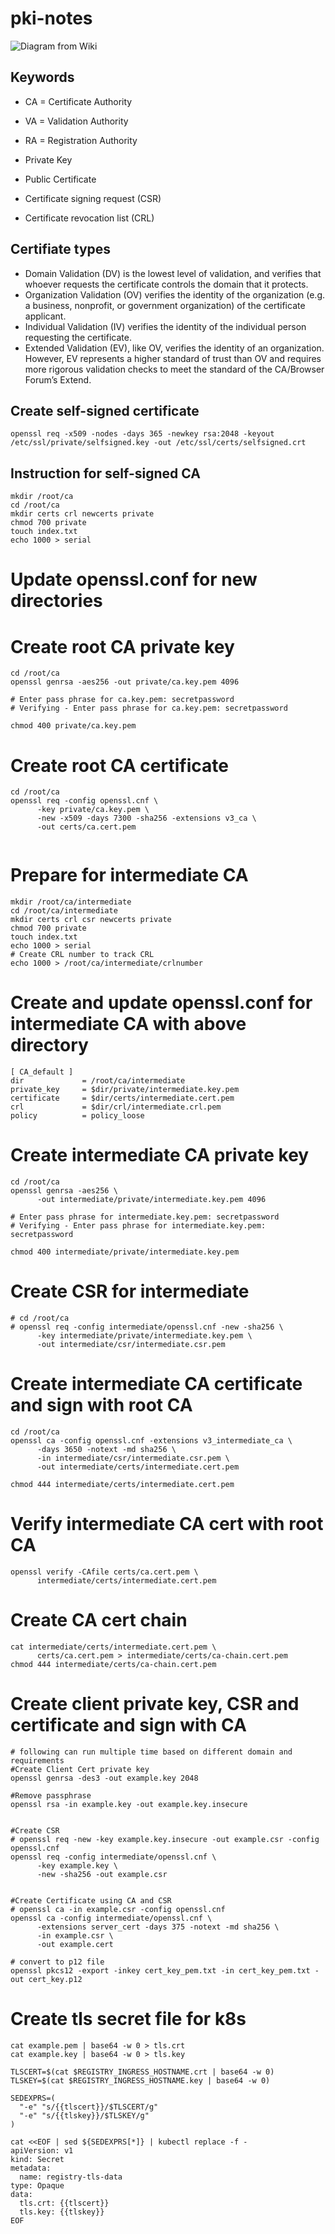 # pki-notes

![Diagram from Wiki](https://upload.wikimedia.org/wikipedia/commons/3/34/Public-Key-Infrastructure.svg)


## Keywords
* CA = Certificate Authority
* VA = Validation Authority
* RA = Registration Authority

* Private Key
* Public Certificate
* Certificate signing request (CSR)
* Certificate revocation list (CRL)

## Certifiate types

* Domain Validation (DV) is the lowest level of validation, and verifies that whoever requests the certificate controls the domain that it protects.
* Organization Validation (OV) verifies the identity of the organization (e.g. a business, nonprofit, or government organization) of the certificate applicant.
* Individual Validation (IV) verifies the identity of the individual person requesting the certificate.
* Extended Validation (EV), like OV, verifies the identity of an organization. However, EV represents a higher standard of trust than OV and requires more rigorous validation checks to meet the standard of the CA/Browser Forum’s Extend.

## Create self-signed certificate
```
openssl req -x509 -nodes -days 365 -newkey rsa:2048 -keyout /etc/ssl/private/selfsigned.key -out /etc/ssl/certs/selfsigned.crt
```

## Instruction for self-signed CA
```
mkdir /root/ca
cd /root/ca
mkdir certs crl newcerts private
chmod 700 private
touch index.txt
echo 1000 > serial
```
# Update openssl.conf for new directories
# Create root CA private key
```
cd /root/ca
openssl genrsa -aes256 -out private/ca.key.pem 4096

# Enter pass phrase for ca.key.pem: secretpassword
# Verifying - Enter pass phrase for ca.key.pem: secretpassword

chmod 400 private/ca.key.pem
```
# Create root CA certificate
```
cd /root/ca
openssl req -config openssl.cnf \
      -key private/ca.key.pem \
      -new -x509 -days 7300 -sha256 -extensions v3_ca \
      -out certs/ca.cert.pem
      
```
# Prepare for intermediate CA
```
mkdir /root/ca/intermediate
cd /root/ca/intermediate
mkdir certs crl csr newcerts private
chmod 700 private
touch index.txt
echo 1000 > serial
# Create CRL number to track CRL
echo 1000 > /root/ca/intermediate/crlnumber
```
# Create and update openssl.conf for intermediate CA with above directory
```
[ CA_default ]
dir             = /root/ca/intermediate
private_key     = $dir/private/intermediate.key.pem
certificate     = $dir/certs/intermediate.cert.pem
crl             = $dir/crl/intermediate.crl.pem
policy          = policy_loose
```
# Create intermediate CA private key
```
cd /root/ca
openssl genrsa -aes256 \
      -out intermediate/private/intermediate.key.pem 4096

# Enter pass phrase for intermediate.key.pem: secretpassword
# Verifying - Enter pass phrase for intermediate.key.pem: secretpassword

chmod 400 intermediate/private/intermediate.key.pem
```
# Create CSR for intermediate
```
# cd /root/ca
# openssl req -config intermediate/openssl.cnf -new -sha256 \
      -key intermediate/private/intermediate.key.pem \
      -out intermediate/csr/intermediate.csr.pem
```

# Create intermediate CA certificate and sign with root CA
```
cd /root/ca
openssl ca -config openssl.cnf -extensions v3_intermediate_ca \
      -days 3650 -notext -md sha256 \
      -in intermediate/csr/intermediate.csr.pem \
      -out intermediate/certs/intermediate.cert.pem

chmod 444 intermediate/certs/intermediate.cert.pem
```

# Verify intermediate CA cert with root CA
```
openssl verify -CAfile certs/ca.cert.pem \
      intermediate/certs/intermediate.cert.pem
```

# Create CA cert chain
```
cat intermediate/certs/intermediate.cert.pem \
      certs/ca.cert.pem > intermediate/certs/ca-chain.cert.pem
chmod 444 intermediate/certs/ca-chain.cert.pem
```

# Create client private key, CSR and certificate and sign with CA

```
# following can run multiple time based on different domain and requirements
#Create Client Cert private key
openssl genrsa -des3 -out example.key 2048

#Remove passphrase
openssl rsa -in example.key -out example.key.insecure


#Create CSR
# openssl req -new -key example.key.insecure -out example.csr -config openssl.cnf
openssl req -config intermediate/openssl.cnf \
      -key example.key \
      -new -sha256 -out example.csr


#Create Certificate using CA and CSR
# openssl ca -in example.csr -config openssl.cnf
openssl ca -config intermediate/openssl.cnf \
      -extensions server_cert -days 375 -notext -md sha256 \
      -in example.csr \
      -out example.cert

# convert to p12 file
openssl pkcs12 -export -inkey cert_key_pem.txt -in cert_key_pem.txt -out cert_key.p12
```
# Create tls secret file for k8s
```
cat example.pem | base64 -w 0 > tls.crt
cat example.key | base64 -w 0 > tls.key

TLSCERT=$(cat $REGISTRY_INGRESS_HOSTNAME.crt | base64 -w 0)
TLSKEY=$(cat $REGISTRY_INGRESS_HOSTNAME.key | base64 -w 0)

SEDEXPRS=(
  "-e" "s/{{tlscert}}/$TLSCERT/g"
  "-e" "s/{{tlskey}}/$TLSKEY/g"
)

cat <<EOF | sed ${SEDEXPRS[*]} | kubectl replace -f -
apiVersion: v1
kind: Secret
metadata:
  name: registry-tls-data
type: Opaque
data:
  tls.crt: {{tlscert}}
  tls.key: {{tlskey}}
EOF  

```
